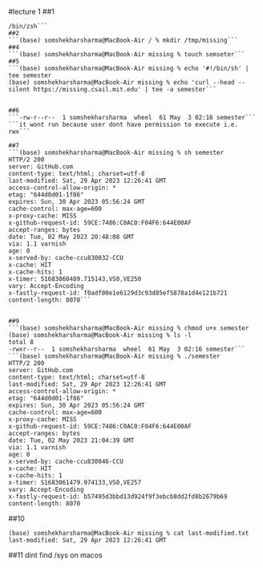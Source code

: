 #lecture 1
##1
```(base) somshekharsharma@MacBook-Air Git-Bash_Som % echo $SHELL
/bin/zsh```
##2
```(base) somshekharsharma@MacBook-Air / % mkdir /tmp/missing```
##4
```(base) somshekharsharma@MacBook-Air missing % touch semseter```
##5
```(base) somshekharsharma@MacBook-Air missing % echo '#!/bin/sh' | tee semester
(base) somshekharsharma@MacBook-Air missing % echo 'curl --head --silent https://missing.csail.mit.edu' | tee -a semester```


##6
```-rw-r--r--  1 somshekharsharma  wheel  61 May  3 02:16 semester```
```it wont run because user dont have permission to execute i.e. rwx```

##7
```(base) somshekharsharma@MacBook-Air missing % sh semester
HTTP/2 200 
server: GitHub.com
content-type: text/html; charset=utf-8
last-modified: Sat, 29 Apr 2023 12:26:41 GMT
access-control-allow-origin: *
etag: "644d0d01-1f86"
expires: Sun, 30 Apr 2023 05:56:24 GMT
cache-control: max-age=600
x-proxy-cache: MISS
x-github-request-id: 59CE:7486:C0AC0:F04F6:644E00AF
accept-ranges: bytes
date: Tue, 02 May 2023 20:48:08 GMT
via: 1.1 varnish
age: 0
x-served-by: cache-ccu830032-CCU
x-cache: HIT
x-cache-hits: 1
x-timer: S1683060489.715143,VS0,VE250
vary: Accept-Encoding
x-fastly-request-id: f0adf00e1e6129d3c93d85ef5878a1d4e121b721
content-length: 8070```


##9
```(base) somshekharsharma@MacBook-Air missing % chmod u+x semester
(base) somshekharsharma@MacBook-Air missing % ls -l
total 8
-rwxr--r--  1 somshekharsharma  wheel  61 May  3 02:16 semester```
```(base) somshekharsharma@MacBook-Air missing % ./semester
HTTP/2 200 
server: GitHub.com
content-type: text/html; charset=utf-8
last-modified: Sat, 29 Apr 2023 12:26:41 GMT
access-control-allow-origin: *
etag: "644d0d01-1f86"
expires: Sun, 30 Apr 2023 05:56:24 GMT
cache-control: max-age=600
x-proxy-cache: MISS
x-github-request-id: 59CE:7486:C0AC0:F04F6:644E00AF
accept-ranges: bytes
date: Tue, 02 May 2023 21:04:39 GMT
via: 1.1 varnish
age: 0
x-served-by: cache-ccu830046-CCU
x-cache: HIT
x-cache-hits: 1
x-timer: S1683061479.974133,VS0,VE257
vary: Accept-Encoding
x-fastly-request-id: b57495d3bbd13d924f9f3ebcb8dd2fd8b2679b69
content-length: 8070
```

##10
```(base) somshekharsharma@MacBook-Air missing % ./semester | grep last- >last-modified.txt
(base) somshekharsharma@MacBook-Air missing % cat last-modified.txt
last-modified: Sat, 29 Apr 2023 12:26:41 GMT
```
##11
dint find /sys on macos

